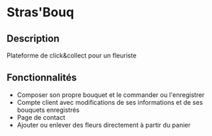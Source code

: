 # Stras'Bouq

## Description

Plateforme de click&collect pour un fleuriste

## Fonctionnalités 


* Composer son propre bouquet et le commander ou l'enregistrer
* Compte client avec modifications de ses informations et de ses bouquets enregistrés
* Page de contact
* Ajouter ou enlever des fleurs directement à partir du panier